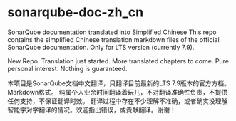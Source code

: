 # sonarqube-doc-zh_cn

SonarQube documentation translated into Simplified Chinese
This repo contains the simplified Chinese translation markdown files of the official SonarQube documentation.
Only for LTS version (currently 7.9).

New Repo. Translation just started. More translated chapters to come.
Pure personal interest. Nothing is guaranteed.

本项目是SonarQube文档中文翻译，只翻译目前最新的LTS 7.9版本的官方方档。Markdown格式。
纯属个人业余时间翻译着玩儿，不对翻译准确性负责，不提供任何支持，不保证翻译时效。
翻译过程中存在不少理解不准确，或者确实没理解智能字对字翻译的情况。欢迎指出错误，或贡献翻译。谢谢！

